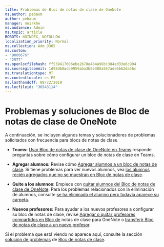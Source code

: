 ```yaml
---
title: Problemas de Bloc de notas de clase de OneNote
ms.author: pebaum
author: pebaum
manager: mnirkhe
ms.audience: Admin
ms.topic: article
ROBOTS: NOINDEX, NOFOLLOW
localization_priority: Normal
ms.collection: Adm_O365
ms.custom:
- "9000676"
- "2577"
ms.openlocfilehash: ff539417606ebe2b78e484a96bc384ed33e6c994
ms.sourcegitcommit: 1d98db8acb9959aba3b5e308a567ade6b62da56c
ms.translationtype: MT
ms.contentlocale: es-ES
ms.lasthandoff: 08/22/2019
ms.locfileid: "36543114"
---
```

# <a name="onenote-class-notebook-issues-and-resolutions"></a>Problemas y soluciones de Bloc de notas de clase de OneNote

A continuación, se incluyen algunos temas y solucionadores de problemas solicitados con frecuencia para blocs de notas de clase.

- **Teams:** [Usar Bloc de notas de clase de OneNote en Teams](https://support.office.com/article/bd77f11f-27cd-4d41-bfbd-2b11799f1440) responde preguntas sobre cómo configurar un bloc de notas de clase en Teams.

- **Agregar alumnos:** Revise cómo [Agregar alumnos a un bloc de notas de clase](https://support.office.com/article/149882af-506a-4689-9fee-39309b97aae8). Si tiene problemas para ver nuevos alumnos, vea [los alumnos recién agregados que no se muestran en Bloc de notas de clase](https://support.office.com/article/4da02c45-b435-4af1-921b-51b8ee40e1c9).

- **Quite a los alumnos:** Empiece con [quitar alumnos del Bloc de notas de clase de OneNote](https://support.office.com/article/86dcf019-408f-4de8-8055-eb61f1578c3c). Para los problemas relacionados con la eliminación de alumnos, consulte [se ha eliminado el alumno pero todavía aparece su carpeta](https://support.office.com/article/0ed81eaa-c14a-436f-bb6f-ce95f130cc71).

- **Nuevos profesores:** Para ayudar a los nuevos profesores a configurar su bloc de notas de clase, revise [Agregar o quitar profesores compartidos en Bloc de](https://support.office.com/article/fdcb870b-49a7-4a14-9ea6-d817f88026f8) notas de clase para OneNote o [transferir Bloc de notas de clase a un nuevo profesor](https://support.office.com/article/84ef5d4a-0eec-4d5b-bc22-1317bc3b9027).

Si el problema que está viendo no aparece aquí, consulte la sección [solución de problemas](https://support.office.com/article/class-notebook-ee70aff9-52e8-449f-be6a-7cbc1d65eaea#ID0EAABAAA=Manage&ID0EABAAA=Troubleshoot) de [Bloc de notas de clase](https://support.office.com/article/class-notebook-ee70aff9-52e8-449f-be6a-7cbc1d65eaea). 


